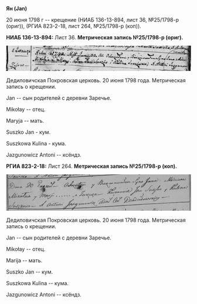 **Ян (Jan)**

20 июня 1798 г -- крещение (НИАБ 136-13-894, лист 36, №25/1798-р
(ориг)), (РГИА 823-2-18, лист 264, №25/1798-р (коп)).

**НИАБ 136-13-894:** Лист 36. **Метрическая запись №25/1798-р (ориг).**

![](./media/a47897180c7cef9175fced38fcc99456a99df7eb.png)

Дедиловичская Покровская церковь. 20 июня 1798 года. Метрическая запись
о крещении.

Jan -- сын родителей с деревни Заречье.

Mikołay -- отец.

Maryja -- мать.

Suszko Jan - кум.

Suszkowa Kulina - кума.

Jazgunowicz Antoni -- ксёндз.

**РГИА 823-2-18:** Лист 264. **Метрическая запись №25/1798-р (коп).**

![](./media/65df33084031583d847063a37ec8b0e0351e2588.png)

Дедиловичская Покровская церковь. 20 июня 1798 года. Метрическая запись
о крещении.

Jan -- сын родителей с деревни Заречье.

Mikołay -- отец.

Marija -- мать.

Suszko Jan -- кум.

Suszkowa Kulina -- кума.

Jazgunowicz Antoni -- ксёндз.
